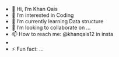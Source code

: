 - 👋 Hi, I’m Khan Qais
- 👀 I’m interested in Coding 
- 🌱 I’m currently learning Data structure
- 💞️ I’m looking to collaborate on ...
- 📫 How to reach me: @khanqais12 in insta
- 
- ⚡ Fun fact: ...

<!---
khanqais/khanqais is a ✨ special ✨ repository because its `README.md` (this file) appears on your GitHub profile.
You can click the Preview link to take a look at your changes.
--->
